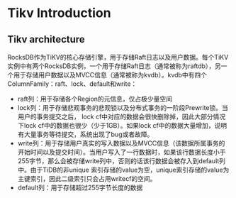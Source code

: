 # Tikv Introduction

## Tikv architecture


RocksDB作为TiKV的核心存储引擎，用于存储Raft日志以及用户数据。每个TiKV实例中有两个RocksDB实例，一个用于存储Raft日志（通常被称为raftdb），另一个用于存储用户数据以及MVCC信息（通常被称为kvdb）。kvdb中有四个ColumnFamily：raft、lock、default和write：

- raft列：用于存储各个Region的元信息，仅占极少量空间
- lock列：用于存储悲观事务的悲观锁以及分布式事务的一阶段Prewrite锁。当用户的事务提交之后， lock cf中对应的数据会很快删除掉，因此大部分情况下lock cf中的数据也很少（少于1GB）。如果lock cf中的数据大量增加，说明有大量事务等待提交，系统出现了bug或者故障。
- write列：用于存储用户真实的写入数据以及MVCC信息（该数据所属事务的开始时间以及提交时间）。当用户写入了一行数据时，如果该行数据长度小于255字节，那么会被存储write列中，否则的话该行数据会被存入到default列中。由于TiDB的非unique 索引存储的value为空，unique索引存储的value为主键索引，因此二级索引只会占用writecf的空间。
- default列：用于存储超过255字节长度的数据

